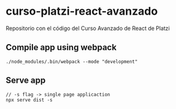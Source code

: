 # curso-platzi-react-avanzado
Repositorio con el código del Curso Avanzado de React de Platzi

## Compile app using webpack
```
./node_modules/.bin/webpack --mode "development"
```
## Serve app
```
// -s flag -> single page applicaction
npx serve dist -s 
```